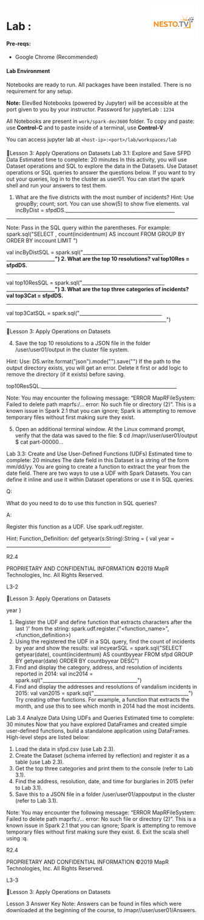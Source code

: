 <img align="right" src="../logo-small.png">

# Lab :

#### Pre-reqs:
- Google Chrome (Recommended)

#### Lab Environment
Notebooks are ready to run. All packages have been installed. There is no requirement for any setup.



**Note:** Elev8ed Notebooks (powered by Jupyter) will be accessible at the port given to you by your instructor. Password for jupyterLab : `1234`

All Notebooks are present in `work/spark-dev3600` folder. To copy and paste: use **Control-C** and to paste inside of a terminal, use **Control-V**

You can access jupyter lab at `<host-ip>:<port>/lab/workspaces/lab`


<h4><span style="color:red;"></span></h4>


Lesson 3: Apply Operations on
Datasets
Lab 3.1: Explore and Save SFPD Data
Estimated time to complete: 20 minutes
In this activity, you will use Dataset operations and SQL to explore the data in the Datasets. Use Dataset
operations or SQL queries to answer the questions below.
If you want to try out your queries, log in to the cluster as user01. You can start the spark shell and run
your answers to test them.
1. What are the five districts with the most number of incidents? Hint: Use groupBy; count;
sort. You can use show(5) to show five elements.
val incByDist = sfpdDS._____________________________________________
____________________________________________________________________

Note: Pass in the SQL query within the parentheses. For example:
spark.sql("SELECT <column>, count(incidentnum)
AS inccount FROM <Dataset Table> GROUP BY <column>
ORDER BY inccount <SORT ORDER> LIMIT <number of records>")

val incByDistSQL = spark.sql("_________________________________
__________________________________________________________________")
2. What are the top 10 resolutions?
val top10Res = sfpdDS.______________________________________________
____________________________________________________________________
val top10ResSQL = spark.sql("__________________________________
__________________________________________________________________")
3. What are the top three categories of incidents?
val top3Cat = sfpdDS.______________________________________________
___________________________________________________________________
val top3CatSQL = spark.sql("__________________________________
__________________________________________________________________")

Lesson 3: Apply Operations on Datasets

4. Save the top 10 resolutions to a JSON file in the folder /user/user01/output in the cluster
file system.

Hint: Use: DS.write.format("json").mode("<mode type>").save("<path
to file>")
If the path to the output directory exists, you will get an error. Delete it first or add
logic to remove the directory (if it exists) before saving.

top10ResSQL.________________________________________________________

Note: You may encounter the following message: “ERROR MapRFileSystem:
Failed to delete path maprfs:/… error: No such file or
directory (2)”. This is a known issue in Spark 2.1 that you can ignore; Spark is
attempting to remove temporary files without first making sure they exist.

5. Open an additional terminal window. At the Linux command prompt, verify that the data was
saved to the file:
$ cd /mapr/<cluster name>/user/user01/output
$ cat part-00000...

Lab 3.3: Create and Use User-Defined Functions (UDFs)
Estimated time to complete: 20 minutes
The date field in this Dataset is a string of the form mm/dd/yy. You are going to create a function to
extract the year from the date field. There are two ways to use a UDF with Spark Datasets. You can
define it inline and use it within Dataset operations or use it in SQL queries.

Q:

What do you need to do to use this function in SQL queries?

A:

Register this function as a UDF. Use spark.udf.register.

Hint: Function_Definition:
def getyear(s:String):String = {
val year = ___________________________________________

R2.4

PROPRIETARY AND CONFIDENTIAL INFORMATION
©2019 MapR Technologies, Inc. All Rights Reserved.

L3-2

Lesson 3: Apply Operations on Datasets

year
}

1. Register the UDF and define function that extracts characters after the last ‘/’ from the string:
spark.udf.register.("<function_name>",<function_definition>)
2. Using the registered the UDF in a SQL query, find the count of incidents by year and show the
results:
val incyearSQL = spark.sql("SELECT getyear(date),
count(incidentnum) AS countbyyear FROM sfpd
GROUP BY getyear(date) ORDER BY countbyyear DESC")
3. Find and display the category, address, and resolution of incidents reported in 2014:
val inc2014 = spark.sql("_______________________________________")
4. Find and display the addresses and resolutions of vandalism incidents in 2015:
val van2015 = spark.sql("_______________________________________")
Try creating other functions. For example, a function that extracts the month, and use this to see which
month in 2014 had the most incidents.

Lab 3.4 Analyze Data Using UDFs and Queries
Estimated time to complete: 30 minutes
Now that you have explored DataFrames and created simple user-defined functions, build a standalone
application using DataFrames. High-level steps are listed below:
1. Load the data in sfpd.csv (use Lab 2.3).
2. Create the Dataset (schema inferred by reflection) and register it as a table (use Lab 2.3).
3. Get the top three categories and print them to the console (refer to Lab 3.1).
4. Find the address, resolution, date, and time for burglaries in 2015 (refer to Lab 3.1).
5. Save this to a JSON file in a folder /user/user01/appoutput in the cluster (refer to Lab 3.1).

Note: You may encounter the following message: “ERROR MapRFileSystem:
Failed to delete path maprfs:/… error: No such file or
directory (2)”. This is a known issue in Spark 2.1 that you can ignore; Spark is
attempting to remove temporary files without first making sure they exist.
6. Exit the scala shell using :q.

R2.4

PROPRIETARY AND CONFIDENTIAL INFORMATION
©2019 MapR Technologies, Inc. All Rights Reserved.

L3-3

Lesson 3: Apply Operations on Datasets

Lesson 3 Answer Key
Note: Answers can be found in files which were downloaded at the beginning of the course,
to /mapr/<cluster name>/user/user01/Answers.
